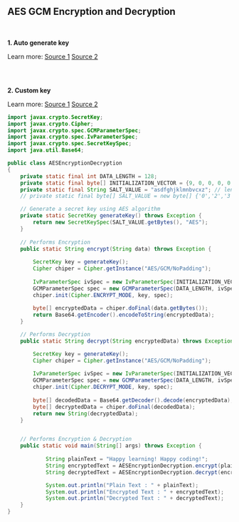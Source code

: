 ## **AES GCM Encryption and Decryption**

</br>

**1. Auto generate key**

Learn more: [Source 1](https://www.section.io/engineering-education/implementing-aes-encryption-and-decryption-in-java/) [Source 2](https://www.javainterviewpoint.com/java-aes-256-gcm-encryption-and-decryption/)

```java

```

</br>

**2. Custom key**

Learn more: [Source 1](https://www.javatpoint.com/aes-256-encryption-in-java) [Source 2](https://stackoverflow.com/questions/3451670/java-aes-and-using-my-own-key)

```java
import javax.crypto.SecretKey;
import javax.crypto.Cipher;
import javax.crypto.spec.GCMParameterSpec;
import javax.crypto.spec.IvParameterSpec;
import javax.crypto.spec.SecretKeySpec;
import java.util.Base64;

public class AESEncryptionDecryption 
{
    private static final int DATA_LENGTH = 128;
    private static final byte[] INITIALIZATION_VECTOR = {9, 0, 0, 0, 0, 0, 0, 0, 0, 0, 0, 0, 0, 0, 0, 6};
	private static final String SALT_VALUE = "asdfghjklmnbvcxz"; // length 16
	// private static final byte[] SALT_VALUE = new byte[] {'0','2','3','4','5','6','7','8','9','1','2','3','4','5','6','7'};

	// Generate a secret key using AES algorithm
    private static SecretKey generateKey() throws Exception {  	
    	return new SecretKeySpec(SALT_VALUE.getBytes(), "AES");
    }
    
    // Performs Encryption
    public static String encrypt(String data) throws Exception {
    	
		SecretKey key = generateKey();
        Cipher chiper = Cipher.getInstance("AES/GCM/NoPadding");
        
		IvParameterSpec ivSpec = new IvParameterSpec(INITIALIZATION_VECTOR);
        GCMParameterSpec spec = new GCMParameterSpec(DATA_LENGTH, ivSpec.getIV());       
        chiper.init(Cipher.ENCRYPT_MODE, key, spec);
        
        byte[] encryptedData = chiper.doFinal(data.getBytes());       
        return Base64.getEncoder().encodeToString(encryptedData);
    }

    // Performs Decryption
    public static String decrypt(String encryptedData) throws Exception {

		SecretKey key = generateKey();
        Cipher chiper = Cipher.getInstance("AES/GCM/NoPadding");
        
		IvParameterSpec ivSpec = new IvParameterSpec(INITIALIZATION_VECTOR);
        GCMParameterSpec spec = new GCMParameterSpec(DATA_LENGTH, ivSpec.getIV()); 
        chiper.init(Cipher.DECRYPT_MODE, key, spec);   
        
        byte[] decodedData = Base64.getDecoder().decode(encryptedData);
        byte[] decryptedData = chiper.doFinal(decodedData);       
        return new String(decryptedData);
    }


    // Performs Encryption & Decryption 
    public static void main(String[] args) throws Exception {
    	
            String plainText = "Happy learning! Happy coding!";
            String encryptedText = AESEncryptionDecryption.encrypt(plainText);
            String decryptedText = AESEncryptionDecryption.decrypt(encryptedText);

            System.out.println("Plain Text : " + plainText);
            System.out.println("Encrypted Text : " + encryptedText);
            System.out.println("Decrypted Text : " + decryptedText);
    }
}
```
